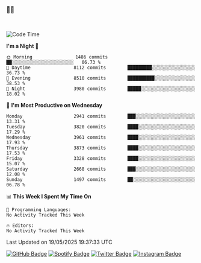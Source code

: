 ### 🤙🍺

<!-- <a href="https://github-readme-stats.vercel.app/api?username=hzak2xx&count_private=true&show_icons=true&theme=dracula">
  <img align="center" src="https://github-readme-stats.vercel.app/api?username=hzak2xx&count_private=true&show_icons=true&theme=dracula" />
</a>
</br> -->
</br>

<!--START_SECTION:waka-->
![Code Time](http://img.shields.io/badge/Code%20Time-4%2C209%20hrs%2040%20mins-blue)

**I'm a Night 🦉** 

```text
🌞 Morning                1486 commits        ██░░░░░░░░░░░░░░░░░░░░░░░   06.73 % 
🌆 Daytime                8112 commits        █████████░░░░░░░░░░░░░░░░   36.73 % 
🌃 Evening                8510 commits        ██████████░░░░░░░░░░░░░░░   38.53 % 
🌙 Night                  3980 commits        █████░░░░░░░░░░░░░░░░░░░░   18.02 % 
```
📅 **I'm Most Productive on Wednesday** 

```text
Monday                   2941 commits        ███░░░░░░░░░░░░░░░░░░░░░░   13.31 % 
Tuesday                  3820 commits        ████░░░░░░░░░░░░░░░░░░░░░   17.29 % 
Wednesday                3961 commits        ████░░░░░░░░░░░░░░░░░░░░░   17.93 % 
Thursday                 3873 commits        ████░░░░░░░░░░░░░░░░░░░░░   17.53 % 
Friday                   3328 commits        ████░░░░░░░░░░░░░░░░░░░░░   15.07 % 
Saturday                 2668 commits        ███░░░░░░░░░░░░░░░░░░░░░░   12.08 % 
Sunday                   1497 commits        ██░░░░░░░░░░░░░░░░░░░░░░░   06.78 % 
```


📊 **This Week I Spent My Time On** 

```text
💬 Programming Languages: 
No Activity Tracked This Week

🔥 Editors: 
No Activity Tracked This Week
```


 Last Updated on 19/05/2025 19:37:33 UTC
<!--END_SECTION:waka-->

[![GitHub Badge](https://img.shields.io/badge/GitHub-100000?style=for-the-badge&logo=github&logoColor=white)](https://github.com/hzak2xx)
[![Spotify Badge](https://img.shields.io/badge/Spotify-1ED760?&style=for-the-badge&logo=spotify&logoColor=white)](https://open.spotify.com/user/uf90s6sbbh75a1mt44clkhkvf)
[![Twitter Badge](https://img.shields.io/badge/Twitter-1DA1F2?style=for-the-badge&logo=twitter&logoColor=white)](https://twitter.com/hzak2xx)
[![Instagram Badge](https://img.shields.io/badge/Instagram-E4405F?style=for-the-badge&logo=instagram&logoColor=white)](https://www.instagram.com/hzak2xx/)
